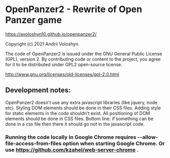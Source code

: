 # OpenPanzer2 - Rewrite of Open Panzer game

https://avoloshyn10.github.io/openpanzer2/

Copyright (c) 2021 Andrii Voloshyn.

The code of OpenPanzer2 is issued under the GNU General Public License (GPL), version 2.
By contributing code or content to the project, you agree for it to be distributed under GPL2 open-source license.

http://www.gnu.org/licenses/old-licenses/gpl-2.0.html

## Development notes:

OpenPanzer2 doesn't use any extra javascript libraries (like jquery, node etc).
Styling DOM elements should be done in their CSS files. Adding style for static elements in the code shouldn't exist.
All positioning of DOM elements should be done in CSS files. Bottom line: if something can be done in a css file then there it should go not in the javascript code.

### Running the code locally in Google Chrome requires --allow-file-access-from-files option when starting Google Chrome. Or use https://github.com/kzahel/web-server-chrome .
